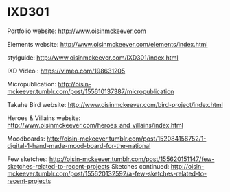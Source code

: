 # IXD301

Portfolio website: http://www.oisinmckeever.com

Elements website: http://www.oisinmckeever.com/elements/index.html

stylguide: http://www.oisinmckeever.com/IXD301/index.html

IXD Video : https://vimeo.com/198631205

Micropublication: http://oisin-mckeever.tumblr.com/post/155610137387/micropublication






Takahe Bird website: http://www.oisinmckeever.com/bird-project/index.html

Heroes & Villains website: http://www.oisinmckeever.com/heroes_and_villains/index.html


Moodboards: http://oisin-mckeever.tumblr.com/post/152084156752/1-digital-1-hand-made-mood-board-for-the-national

Few sketches: http://oisin-mckeever.tumblr.com/post/155620151147/few-sketches-related-to-recent-projects
Sketches continued:  http://oisin-mckeever.tumblr.com/post/155620132592/a-few-sketches-related-to-recent-projects
